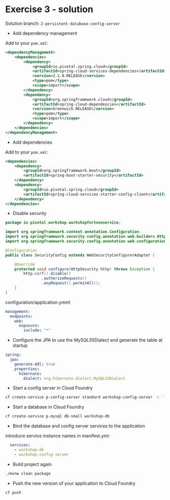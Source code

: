 # Exercise 3 - solution 

Solution branch: `2-persistent-database-config-server`

* Add dependency management

Add to your `pom.xml`:

```xml
<dependencyManagement>
    <dependencies>
        <dependency>
            <groupId>io.pivotal.spring.cloud</groupId>
            <artifactId>spring-cloud-services-dependencies</artifactId>
            <version>2.1.0.RELEASE</version>
            <type>pom</type>
            <scope>import</scope>
        </dependency>
        <dependency>
            <groupId>org.springframework.cloud</groupId>
            <artifactId>spring-cloud-dependencies</artifactId>
            <version>Greenwich.RELEASE</version>
            <type>pom</type>
            <scope>import</scope>
        </dependency>
    </dependencies>
</dependencyManagement>
```

* Add dependencies 

Add to your `pom.xml`:

```xml
<dependencies>
    <dependency>
        <groupId>org.springframework.boot</groupId>
        <artifactId>spring-boot-starter-security</artifactId>
    </dependency>
    <dependency>
        <groupId>io.pivotal.spring.cloud</groupId>
        <artifactId>spring-cloud-services-starter-config-client</artifactId>
    </dependency>
</dependencies>
```

* Disable security

```java
package io.pivotal.workshop.workshopfortuneservice;

import org.springframework.context.annotation.Configuration;
import org.springframework.security.config.annotation.web.builders.HttpSecurity;
import org.springframework.security.config.annotation.web.configuration.WebSecurityConfigurerAdapter;

@Configuration
public class SecurityConfig extends WebSecurityConfigurerAdapter {

    @Override
    protected void configure(HttpSecurity http) throws Exception {
        http.csrf().disable()
                .authorizeRequests()
                .anyRequest().permitAll();
    }
}
```

configuration/application.ymml

```yml
management:
  endpoints:
    web:
      exposure:
        include: "*"
```

* Configure the JPA to use the MySQL55Dialect and generate the table at startup

```yml
spring:
  jpa:
    generate-ddl: true
    properties:
      hibernate:
        dialect: org.hibernate.dialect.MySQL55Dialect
```

* Start a config server in Cloud Foundry

```bash
cf create-service p-config-server standard workshop-config-server -c '{"git": { "uri": "https://github.com/dcaron/workshop-fortune-service.git", "searchPaths": "configuration", "label": "2-persistent-database-config-server" } }'
```

* Start a database in Cloud Foundry

```bash
cf create-service p.mysql db-small workshop-db
```

* Bind the database and config server services to the application

introduce service instance names in manifest.yml:

```yml
  services:
    - workshop-db
    - workshop-config-server
```

* Build project again

```bash
./mvnw clean package
```

* Push the new version of your application to Cloud Foundry

```bash
cf push 
``` 
